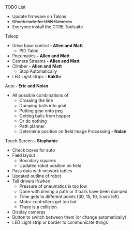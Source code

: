 TODO List
* Update firmware on Talons
* ~~Check code for USB Cameras~~
* Everyone install the CTRE Toolsuite

Teleop
* Drive base control **- Allen and Matt**
  * PID Talon
* Pneumatics **- Allen and Matt**
* Camera Streams **- Allen and Matt**
* Climber **- Allen and Matt**
  * Stop Automatically
* LED Light strips **- Bakthi**

Auto **- Eric and Nolan**
* All possible combinations of
  * Crossing the line
  * Dumping balls into goal
  * Putting gear onto peg
  * Getting balls from hopper
  * Or do nothing
  * Path planner
  * Determine position on field
Image Processing **- Nolan**

Touch Screen **- Stephanie**
* Check boxes for auto
* Field layout
  * Boundary squares
  * Updated robot position on field
* Pass data with network tables
* Updated outline of robot
* Tell drivers if/when
  * Pressure of pneumatics is too low
  * Done with driving a path or if balls have been dumped
  * Time gets to different points (30, 15, 10, 5 sec left)
  * Motor controllers get too hot
  * There is a collision
* Display cameras
* Button to switch between them (or change automatically)
* LED Light strip or border to communicate things

